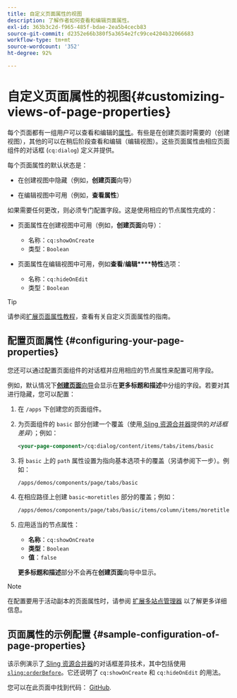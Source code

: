 ```yaml
---
title: 自定义页面属性的视图
description: 了解作者如何查看和编辑页面属性。
exl-id: 363b3c2d-f965-485f-bdae-2ea5b4cecb83
source-git-commit: d2352e66b380f5a3654e2fc99ce4204b32066683
workflow-type: tm+mt
source-wordcount: '352'
ht-degree: 92%

---
```


# 自定义页面属性的视图{#customizing-views-of-page-properties}

每个页面都有一组用户可以查看和编辑的[属性](/help/sites-cloud/authoring/sites-console/page-properties.md)。有些是在创建页面时需要的（创建视图），其他的可以在稍后阶段查看和编辑（编辑视图）。这些页面属性由相应页面组件的对话框 (`cq:dialog`) 定义并提供。

每个页面属性的默认状态是：

* 在创建视图中隐藏（例如，**创建页面**&#x200B;向导）

* 在编辑视图中可用（例如，**查看属性**）

如果需要任何更改，则必须专门配置字段。这是使用相应的节点属性完成的：

* 页面属性在创建视图中可用（例如，**创建页面**&#x200B;向导）：

   * 名称：`cq:showOnCreate`
   * 类型：`Boolean`

* 页面属性在编辑视图中可用，例如&#x200B;**查看**/**编辑****特性**&#x200B;选项：

   * 名称：`cq:hideOnEdit`
   * 类型：`Boolean`

>[!TIP]
>
>请参阅[扩展页面属性教程](https://experienceleague.adobe.com/docs/experience-manager-learn/sites/developing/page-properties-technical-video-develop.html?lang=zh-Hans)，查看有关自定义页面属性的指南。

## 配置页面属性 {#configuring-your-page-properties}

您还可以通过配置页面组件的对话框并应用相应的节点属性来配置可用字段。

例如，默认情况下&#x200B;[**创建页面**&#x200B;向导](/help/sites-cloud/authoring/sites-console/creating-pages.md#creating-a-new-page)会显示在&#x200B;**更多标题和描述**&#x200B;中分组的字段。若要对其进行隐藏，您可以配置：

1. 在 `/apps` 下创建您的页面组件。
1. 为页面组件的 `basic` 部分创建一个覆盖（使用[ Sling 资源合并器](/help/implementing/developing/introduction/sling-resource-merger.md)提供的&#x200B;*对话框差异*）；例如：

   ```xml
   <your-page-component>/cq:dialog/content/items/tabs/items/basic
   ```

1. 将 `basic` 上的 `path` 属性设置为指向基本选项卡的覆盖（另请参阅下一步）。例如：

   ```xml
   /apps/demos/components/page/tabs/basic
   ```

1. 在相应路径上创建 `basic`-`moretitles` 部分的覆盖；例如：

   ```xml
   /apps/demos/components/page/tabs/basic/items/column/items/moretitles
   ```

1. 应用适当的节点属性：

   * **名称**：`cq:showOnCreate`
   * **类型**：`Boolean`
   * **值**：`false`

   **更多标题和描述**&#x200B;部分不会再在&#x200B;**创建页面**&#x200B;向导中显示。

>[!NOTE]
>
>在配置要用于活动副本的页面属性时，请参阅 [扩展多站点管理器](/help/implementing/developing/extending/msm.md#configuring-msm-locks-on-page-properties) 以了解更多详细信息。

## 页面属性的示例配置 {#sample-configuration-of-page-properties}

该示例演示了[ Sling 资源合并器](/help/implementing/developing/introduction/sling-resource-merger.md)的对话框差异技术，其中包括使用 [`sling:orderBefore`](/help/implementing/developing/introduction/sling-resource-merger.md#properties)。它还说明了 `cq:showOnCreate` 和 `cq:hideOnEdit` 的用法。

您可以在此页面中找到代码： [GitHub](https://github.com/Adobe-Marketing-Cloud/aem-authoring-extension-page-dialog).
